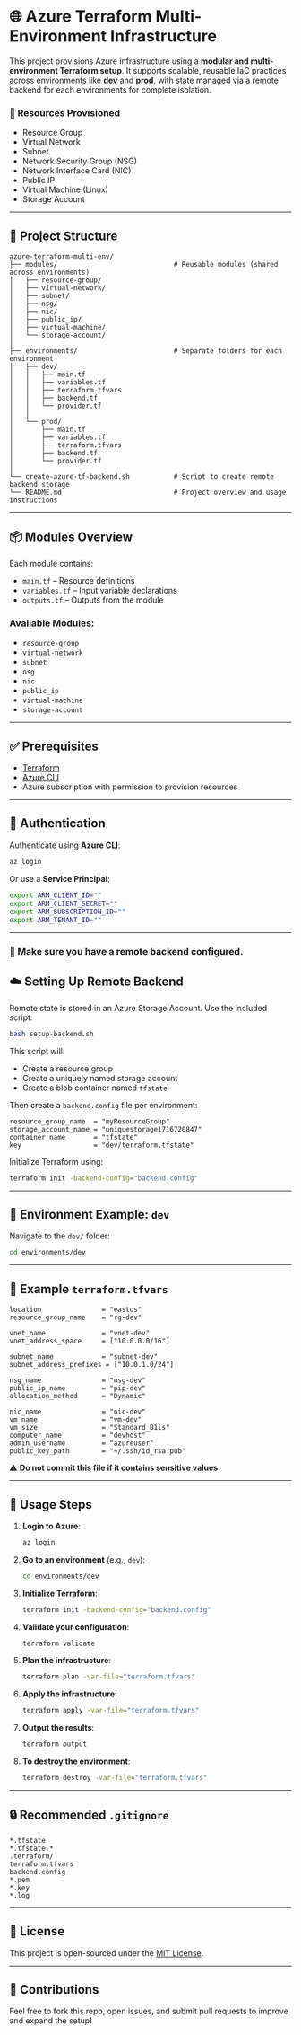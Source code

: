 
# 🌐 Azure Terraform Multi-Environment Infrastructure

This project provisions Azure infrastructure using a **modular and multi-environment Terraform setup**. It supports scalable, reusable IaC practices across environments like **dev** and **prod**, with state managed via a remote backend for each environments for complete isolation.

### 🔧 Resources Provisioned

- Resource Group  
- Virtual Network  
- Subnet  
- Network Security Group (NSG)  
- Network Interface Card (NIC)  
- Public IP  
- Virtual Machine (Linux)  
- Storage Account  

---

## 📁 Project Structure

```
azure-terraform-multi-env/
├── modules/                             # Reusable modules (shared across environments)
│   ├── resource-group/
│   ├── virtual-network/
│   ├── subnet/
│   ├── nsg/
│   ├── nic/
│   ├── public_ip/
│   ├── virtual-machine/
│   └── storage-account/
│
├── environments/                        # Separate folders for each environment
│   ├── dev/
│   │   ├── main.tf
│   │   ├── variables.tf
│   │   ├── terraform.tfvars
│   │   ├── backend.tf
│   │   └── provider.tf
│   │
│   └── prod/
│       ├── main.tf
│       ├── variables.tf
│       ├── terraform.tfvars
│       ├── backend.tf
│       └── provider.tf
│
└── create-azure-tf-backend.sh           # Script to create remote backend storage
└── README.md                            # Project overview and usage instructions
```

---

## 📦 Modules Overview

Each module contains:
- `main.tf` – Resource definitions
- `variables.tf` – Input variable declarations
- `outputs.tf` – Outputs from the module

### Available Modules:
- `resource-group`
- `virtual-network`
- `subnet`
- `nsg`
- `nic`
- `public_ip`
- `virtual-machine`
- `storage-account`

---

## ✅ Prerequisites

- [Terraform](https://developer.hashicorp.com/terraform/downloads)
- [Azure CLI](https://learn.microsoft.com/en-us/cli/azure/install-azure-cli)
- Azure subscription with permission to provision resources

---

## 🔐 Authentication

Authenticate using **Azure CLI**:
```bash
az login
```

Or use a **Service Principal**:
```bash
export ARM_CLIENT_ID=""
export ARM_CLIENT_SECRET=""
export ARM_SUBSCRIPTION_ID=""
export ARM_TENANT_ID=""
```

---
### 📌 Make sure you have a remote backend configured.


## ☁️ Setting Up Remote Backend

Remote state is stored in an Azure Storage Account. Use the included script:

```bash
bash setup-backend.sh
```

This script will:
- Create a resource group
- Create a uniquely named storage account
- Create a blob container named `tfstate`

Then create a `backend.config` file per environment:

```hcl
resource_group_name  = "myResourceGroup"
storage_account_name = "uniquestorage1716720847"
container_name       = "tfstate"
key                  = "dev/terraform.tfstate"
```

Initialize Terraform using:
```bash
terraform init -backend-config="backend.config"
```

---

## 📂 Environment Example: `dev`

Navigate to the `dev/` folder:

```bash
cd environments/dev
```

---

## 🔧 Example `terraform.tfvars`

```hcl
location               = "eastus"
resource_group_name    = "rg-dev"

vnet_name              = "vnet-dev"
vnet_address_space     = ["10.0.0.0/16"]

subnet_name            = "subnet-dev"
subnet_address_prefixes = ["10.0.1.0/24"]

nsg_name               = "nsg-dev"
public_ip_name         = "pip-dev"
allocation_method      = "Dynamic"

nic_name               = "nic-dev"
vm_name                = "vm-dev"
vm_size                = "Standard_B1ls"
computer_name          = "devhost"
admin_username         = "azureuser"
public_key_path        = "~/.ssh/id_rsa.pub"
```

⚠️ **Do not commit this file if it contains sensitive values.**

---

## 🚀 Usage Steps

1. **Login to Azure**:
    ```bash
    az login
    ```

2. **Go to an environment** (e.g., `dev`):
    ```bash
    cd environments/dev
    ```

3. **Initialize Terraform**:
    ```bash
    terraform init -backend-config="backend.config"
    ```

4. **Validate your configuration**:
    ```bash
    terraform validate
    ```

5. **Plan the infrastructure**:
    ```bash
    terraform plan -var-file="terraform.tfvars"
    ```

6. **Apply the infrastructure**:
    ```bash
    terraform apply -var-file="terraform.tfvars"
    ```

7. **Output the results**:
    ```bash
    terraform output
    ```

8. **To destroy the environment**:
    ```bash
    terraform destroy -var-file="terraform.tfvars"
    ```

---

## 🔒 Recommended `.gitignore`

```gitignore
*.tfstate
*.tfstate.*
.terraform/
terraform.tfvars
backend.config
*.pem
*.key
*.log
```

---

## 📄 License

This project is open-sourced under the [MIT License](LICENSE).

---

## 🤝 Contributions

Feel free to fork this repo, open issues, and submit pull requests to improve and expand the setup!
